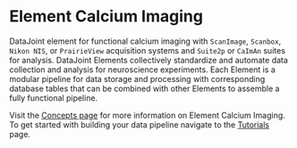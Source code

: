 # Element Calcium Imaging

DataJoint element for functional calcium imaging with `ScanImage`, `Scanbox`,
`Nikon NIS`, or `PrairieView` acquisition systems and `Suite2p` or `CaImAn` suites
for analysis. DataJoint Elements collectively standardize and automate data collection
and analysis for neuroscience experiments. Each Element is a modular pipeline for data
storage and processing with corresponding database tables that can be combined with
other Elements to assemble a fully functional pipeline.

Visit the [Concepts page](./concepts.md) for more information on Element Calcium Imaging.
To get started with building your data pipeline navigate to the [Tutorials](./tutorials.md) page.
